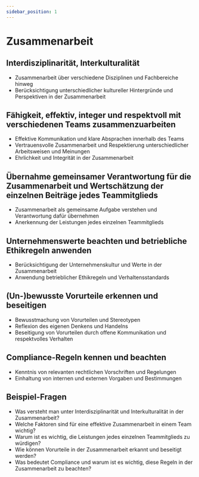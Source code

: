 ```yaml
---
sidebar_position: 1
---
```


# Zusammenarbeit

<!-- Wertschätzende Zusammenarbeit

-   Interdisziplinarität, Interkulturalität
-   Fähigkeit, effektiv, integer und respektvoll mit
    verschiedenen Teams zusammenzuarbeiten
-   Übernahme gemeinsamer Verantwortung für die
    Zusammenarbeit und Wertschätzung der einzelnen
    Beiträge jedes Teammitglieds
-   Unternehmenswerte beachten und betriebliche
    Ethikregeln anwenden
-   (Un-)bewusste Vorurteile erkennen und beseitigen
-   Compliance-Regeln kennen und beachten -->

## Interdisziplinarität, Interkulturalität

-   Zusammenarbeit über verschiedene Disziplinen und Fachbereiche hinweg
-   Berücksichtigung unterschiedlicher kultureller Hintergründe und Perspektiven in der Zusammenarbeit

## Fähigkeit, effektiv, integer und respektvoll mit verschiedenen Teams zusammenzuarbeiten

-   Effektive Kommunikation und klare Absprachen innerhalb des Teams
-   Vertrauensvolle Zusammenarbeit und Respektierung unterschiedlicher Arbeitsweisen und Meinungen
-   Ehrlichkeit und Integrität in der Zusammenarbeit

## Übernahme gemeinsamer Verantwortung für die Zusammenarbeit und Wertschätzung der einzelnen Beiträge jedes Teammitglieds

-   Zusammenarbeit als gemeinsame Aufgabe verstehen und Verantwortung dafür übernehmen
-   Anerkennung der Leistungen jedes einzelnen Teammitglieds

## Unternehmenswerte beachten und betriebliche Ethikregeln anwenden

-   Berücksichtigung der Unternehmenskultur und Werte in der Zusammenarbeit
-   Anwendung betrieblicher Ethikregeln und Verhaltensstandards

## (Un-)bewusste Vorurteile erkennen und beseitigen

-   Bewusstmachung von Vorurteilen und Stereotypen
-   Reflexion des eigenen Denkens und Handelns
-   Beseitigung von Vorurteilen durch offene Kommunikation und respektvolles Verhalten

## Compliance-Regeln kennen und beachten

-   Kenntnis von relevanten rechtlichen Vorschriften und Regelungen
-   Einhaltung von internen und externen Vorgaben und Bestimmungen

## Beispiel-Fragen

-   Was versteht man unter Interdisziplinarität und Interkulturalität in der Zusammenarbeit?
-   Welche Faktoren sind für eine effektive Zusammenarbeit in einem Team wichtig?
-   Warum ist es wichtig, die Leistungen jedes einzelnen Teammitglieds zu würdigen?
-   Wie können Vorurteile in der Zusammenarbeit erkannt und beseitigt werden?
-   Was bedeutet Compliance und warum ist es wichtig, diese Regeln in der Zusammenarbeit zu beachten?
